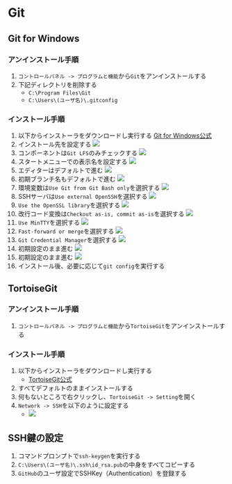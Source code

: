 # Git
## Git for Windows
### アンインストール手順
1. `コントロールパネル -> プログラムと機能`から`Git`をアンインストールする
1. 下記ディレクトリを削除する
    * `C:\Program Files\Git`
    * `C:\Users\(ユーザ名)\.gitconfig`

### インストール手順
1. 以下からインストーラをダウンロードし実行する
    [Git for Windows公式](https://gitforwindows.org/)  
1. インストール先を設定する
    ![](./img/1.png)  
1. コンポーネントは`Git LFS`のみチェックする
    ![](./img/2.png)  
1. スタートメニューでの表示名を設定する
    ![](./img/3.png)  
1. エディターはデフォルトで進む
    ![](./img/4.png)  
1. 初期ブランチ名もデフォルトで進む
    ![](./img/5.png)  
1. 環境変数は`Use Git from Git Bash only`を選択する
    ![](./img/6.png)  
1. SSHサーバは`Use external OpenSSH`を選択する
    ![](./img/7.png)  
1. `Use the OpenSSL library`を選択する
    ![](./img/8.png)  
1. 改行コード変換は`Checkout as-is, commit as-is`を選択する
    ![](./img/9.png)  
1. `Use MinTTY`を選択する
    ![](./img/10.png)  
1. `Fast-forward or merge`を選択する
    ![](./img/11.png)  
1. `Git Credential Manager`を選択する
    ![](./img/12.png)  
1. 初期設定のまま進む
    ![](./img/13.png)  
1. 初期設定のまま進む
    ![](./img/14.png)  
1. インストール後、必要に応じて`git config`を実行する

## TortoiseGit
### アンインストール手順
1. `コントロールパネル -> プログラムと機能`から`TortoiseGit`をアンインストールする

### インストール手順
1. 以下からインストーラをダウンロードし実行する
    * [TortoiseGit公式](https://tortoisegit.org/download/)
1. すべてデフォルトのままインストールする
1. 何もないところで右クリックし、`TortoiseGit -> Setting`を開く
1. `Network -> SSH`を以下のように設定する
    * ![](./img/16.png)

## SSH鍵の設定
1. コマンドプロンプトで`ssh-keygen`を実行する
1. `C:\Users\(ユーザ名)\.ssh\id_rsa.pub`の中身をすべてコピーする
1. `GitHub`のユーザ設定でSSHKey（Authentication）を登録する
